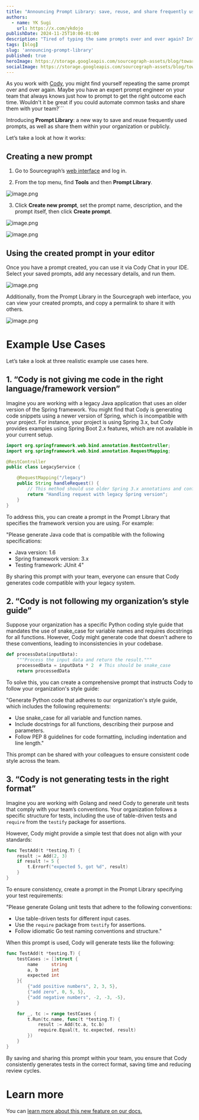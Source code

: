 ```yaml
---
title: "Announcing Prompt Library: save, reuse, and share frequently used prompts for Cody"
authors:
  - name: YK Sugi
    url: https://x.com/ykdojo
publishDate: 2024-11-25T10:00-01:00
description: "Tired of typing the same prompts over and over again? Introducing Prompt Library. Save, reuse, and share prompts with your team."
tags: [blog]
slug: 'announcing-prompt-library'
published: true
heroImage: https://storage.googleapis.com/sourcegraph-assets/blog/towards-infinite-context-for-code/infinite-context-og.png
socialImage: https://storage.googleapis.com/sourcegraph-assets/blog/towards-infinite-context-for-code/infinite-context-og.png
---
```


As you work with [Cody](https://sourcegraph.com/cody), you might find yourself repeating the same prompt over and over again. Maybe you have an expert prompt engineer on your team that always knows just how to prompt to get the right outcome each time. Wouldn't it be great if you could automate common tasks and share them with your team?```

Introducing **Prompt Library**: a new way to save and reuse frequently used prompts, as well as share them within your organization or publicly.

Let’s take a look at how it works:
## Creating a new prompt
1.	Go to Sourcegraph’s [web interface](https://sourcegraph.com/search) and log in.

2.	From the top menu, find **Tools** and then **Prompt Library**.

![image.png](https://sourcegraph.notion.site/image/https%3A%2F%2Fprod-files-secure.s3.us-west-2.amazonaws.com%2Fe7ce844a-fe2e-4102-b77e-e852aee3841b%2F9a4e60f9-d0d6-4555-8dec-1c1e666d6985%2Fimage.png?table=block&id=142a8e11-2658-8080-b8bb-e21b5d503124&spaceId=e7ce844a-fe2e-4102-b77e-e852aee3841b&width=2000&userId=&cache=v2)

3.	Click **Create new prompt**, set the prompt name, description, and the prompt itself, then click **Create prompt**.

![image.png](https://sourcegraph.notion.site/image/https%3A%2F%2Fprod-files-secure.s3.us-west-2.amazonaws.com%2Fe7ce844a-fe2e-4102-b77e-e852aee3841b%2Fb793b037-8544-49a5-beae-5db4b070fff0%2Fimage.png?table=block&id=142a8e11-2658-8085-9d3f-d2abd19566be&spaceId=e7ce844a-fe2e-4102-b77e-e852aee3841b&width=2000&userId=&cache=v2)

![image.png](https://sourcegraph.notion.site/image/https%3A%2F%2Fprod-files-secure.s3.us-west-2.amazonaws.com%2Fe7ce844a-fe2e-4102-b77e-e852aee3841b%2F10c88996-bb30-4aca-b646-167003735728%2Fimage.png?table=block&id=142a8e11-2658-8014-a2a1-cae0d8dc95cd&spaceId=e7ce844a-fe2e-4102-b77e-e852aee3841b&width=2000&userId=&cache=v2)

## Using the created prompt in your editor

Once you have a prompt created, you can use it via Cody Chat in your IDE. Select your saved prompts, add any necessary details, and run them.

![image.png](https://sourcegraph.notion.site/image/https%3A%2F%2Fprod-files-secure.s3.us-west-2.amazonaws.com%2Fe7ce844a-fe2e-4102-b77e-e852aee3841b%2Fc57ee65b-31cf-40de-841d-c53ceca0fa0d%2Fimage.png?table=block&id=142a8e11-2658-8099-8cf5-d613adaea23b&spaceId=e7ce844a-fe2e-4102-b77e-e852aee3841b&width=2000&userId=&cache=v2)

Additionally, from the Prompt Library in the Sourcegraph web interface, you can view your created prompts, and copy a permalink to share it with others.

![image.png](https://sourcegraph.notion.site/image/https%3A%2F%2Fprod-files-secure.s3.us-west-2.amazonaws.com%2Fe7ce844a-fe2e-4102-b77e-e852aee3841b%2F2a0e4315-7842-4859-9610-63400d467344%2Fimage.png?table=block&id=142a8e11-2658-803f-9899-ff4ee05310bc&spaceId=e7ce844a-fe2e-4102-b77e-e852aee3841b&width=2000&userId=&cache=v2)

# Example Use Cases

Let’s take a look at three realistic example use cases here.

## 1. “Cody is not giving me code in the right language/framework version”

Imagine you are working with a legacy Java application that uses an older version of the Spring framework. You might find that Cody is generating code snippets using a newer version of Spring, which is incompatible with your project. For instance, your project is using Spring 3.x, but Cody provides examples using Spring Boot 2.x features, which are not available in your current setup.

```java
import org.springframework.web.bind.annotation.RestController;
import org.springframework.web.bind.annotation.RequestMapping;

@RestController
public class LegacyService {

    @RequestMapping("/legacy")
    public String handleRequest() {
        // This method should use older Spring 3.x annotations and configurations
        return "Handling request with legacy Spring version";
    }
}
```

To address this, you can create a prompt in the Prompt Library that specifies the framework version you are using. For example:

"Please generate Java code that is compatible with the following specifications:

- Java version: 1.6
- Spring framework version: 3.x
- Testing framework: JUnit 4"

By sharing this prompt with your team, everyone can ensure that Cody generates code compatible with your legacy system.

## 2. “Cody is not following my organization’s style guide”

Suppose your organization has a specific Python coding style guide that mandates the use of snake_case for variable names and requires docstrings for all functions. However, Cody might generate code that doesn't adhere to these conventions, leading to inconsistencies in your codebase.

```python
def processData(inputData):
    """Process the input data and return the result."""
    processedData = inputData * 2  # This should be snake_case
    return processedData
```

To solve this, you can create a comprehensive prompt that instructs Cody to follow your organization's style guide:

"Generate Python code that adheres to our organization's style guide, which includes the following requirements:

- Use snake_case for all variable and function names.
- Include docstrings for all functions, describing their purpose and parameters.
- Follow PEP 8 guidelines for code formatting, including indentation and line length."

This prompt can be shared with your colleagues to ensure consistent code style across the team.

## 3. “Cody is not generating tests in the right format”

Imagine you are working with Golang and need Cody to generate unit tests that comply with your team’s conventions. Your organization follows a specific structure for tests, including the use of table-driven tests and `require` from the `testify` package for assertions.

However, Cody might provide a simple test that does not align with your standards:

```go
func TestAdd(t *testing.T) {
    result := Add(2, 3)
    if result != 5 {
        t.Errorf("expected 5, got %d", result)
    }
}

```

To ensure consistency, create a prompt in the Prompt Library specifying your test requirements:

"Please generate Golang unit tests that adhere to the following conventions:

- Use table-driven tests for different input cases.
- Use the `require` package from `testify` for assertions.
- Follow idiomatic Go test naming conventions and structure."

When this prompt is used, Cody will generate tests like the following:

```go
func TestAdd(t *testing.T) {
    testCases := []struct {
        name     string
        a, b     int
        expected int
    }{
        {"add positive numbers", 2, 3, 5},
        {"add zero", 0, 5, 5},
        {"add negative numbers", -2, -3, -5},
    }

    for _, tc := range testCases {
        t.Run(tc.name, func(t *testing.T) {
            result := Add(tc.a, tc.b)
            require.Equal(t, tc.expected, result)
        })
    }
}

```

By saving and sharing this prompt within your team, you ensure that Cody consistently generates tests in the correct format, saving time and reducing review cycles.

# Learn more

You can [learn more about this new feature on our docs.](https://sourcegraph.com/docs/cody/capabilities/commands)
